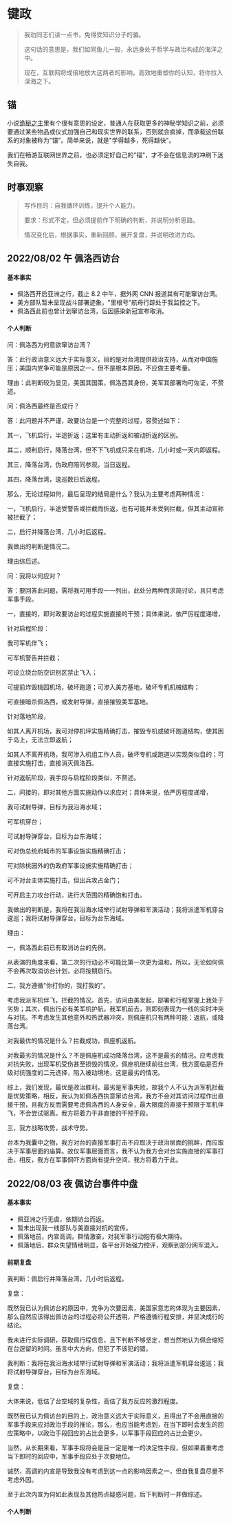 

# 键政

> 我劝同志们读一点书，免得受知识分子的骗。
>
> 这句话的意思是，我们如同鱼儿一般，永远身处于哲学与政治构成的海洋之中。
>
> 现在，互联网将成倍地放大这两者的影响，高效地重塑你的认知，将你拉入深海之下。



## 锚

小说[诡秘之主](www.baidu.com)里有个很有意思的设定，普通人在获取更多的神秘学知识之前，必须要通过某些物品或仪式加强自己和现实世界的联系，否则就会疯掉，而承载这份联系的对象被称为"锚"。简单来说，就是"学得越多，死得越快"。

我们在畅游互联网世界之前，也必须定好自己的"锚"，才不会在信息流的冲刷下迷失自我。



## 时事观察

> 写作目的：自我循环训练，提升个人能力。
>
> 要求：形式不定，但必须提前作下明确的判断，并说明分析思路。
>
> 情况变化后，根据事实，重新回顾，展开复盘，并说明改进方向。



## 2022/08/02 午 佩洛西访台

#### 基本事实

* 佩洛西开启亚洲之行，截止 8.2 中午，据外网 CNN 报道其有可能窜访台湾。
* 美方部队暂未呈现战斗部署迹象，"里根号"航母行踪处于我监控之下。
* 佩洛西此前也曾计划窜访台湾，后因感染新冠宣布取消。

#### 个人判断

问：佩洛西为何意欲窜访台湾？

答：此行政治意义远大于实际意义，目的是对台湾提供政治支持，从而对中国施压；美国内党争可能是原因之一，但不是根本原因，不应做主要考量。

理由：此判断较为显见，美国其国策，佩洛西其身份，美军其部署均可佐证，不赘述。



问：佩洛西最终是否成行？

答：此问题并不严谨，政要访台是一个完整的过程，容赘述如下：

其一，飞机启行，半途折返；这里有主动折返和被动折返的区别。

其二，顺利启行，降落台湾，但不下飞机或只呆在机场，几小时或一天内即返程。

其三，降落台湾，伪政府陪同参观，当日返程。

其四，降落台湾，逡巡数日后返程。

那么，无论过程如何，最后呈现的结局是什么？我认为主要考虑两种情况：

一，飞机启行，半途受警告或拦截而折返，也有可能并未受到拦截，但其主动宣称被拦截了；

二，启行并降落台湾，几小时后返程。

我做出的判断是情况二。

理由综后述。



问：我将以何应对？

答：要回答此问题，需将我可用手段一一列出，此处分两种而求简讨论，且只考虑军事手段。

一，直接的，即对政要访台的过程实施直接的干预；具体来说，依严厉程度递增，

针对启程阶段：

我可军机伴飞；

可军机警告并拦截；

可设立绕台防空识别区禁止飞入；

可提前炸毁桃园机场，破坏跑道；可渗入美方基地，破坏专机机械结构；

可直接暗杀佩洛西，或发射导弹，直接摧毁美军基地。



针对落地阶段，

如其人离开机场，我可对停机坪实施精确打击，摧毁专机或破坏跑道结构，使其困于岛上，无法立即返航；

如其人不离开机场，我可渗入机组工作人员，破坏专机或跑道以实现类似目的；可直接实施打击，直接消灭佩洛西。



针对返航阶段，我手段与启程阶段类似，不赘述。



二，间接的，即对其他方面实施动作以求应对；具体来说，依严厉程度递增，

我可试射导弹，目标为我沿海水域；

可军机穿台；

可试射导弹穿台，目标为台东海域；

可对伪总统府城市的军事设施实施精确打击；

可对除桃园外的伪政府军事设施实施精确打击；

可不对台主体实施打击，但出兵攻占金门；

可开启主力攻台行动，进行大范围的精确饱和打击。



我做出的判断是，我将在我沿海水域举行试射导弹和军演活动；我将派遣军机穿台逡巡；我将试射导弹穿台，目标为台东海域。



理由：

一，佩洛西此前已有取消访台的先例。

从表演的角度来看，第二次的行动必不可能比第一次更为温和。所以，无论如何佩不会再次取消访台计划，必将按期启行。

二，我方遵循"你打你的，我打我的"。

考虑我派军机伴飞，拦截的情况。首先，访问由美发起，部署和行程掌握上我处于劣势；其次，佩出行必有美军机护航，我军机前去，则即刻表现为一线的实时冲突与对抗。不考虑发生其他意外和热武器冲突，则佩座机只有两种可能：返航，或降落台湾。

对我最优的情况是什么？拦截成功，佩座机返航。

对我最劣的情况是什么？不是佩座机成功降落台湾，这不是最劣的情况。应考虑我对抗失败，出现军机受伤甚至损毁的情况，佩座机继续前往台湾，我方面临是否升级对抗强度的二元选择，陷入被动境地，这是最劣的情况。

综上，我们发现，最优是政治胜利，最劣是军事失败，故我个人不认为派军机拦截是优势策略，相反，我认为如佩洛西执意窜访台湾，我方不会对其访问过程作出直接干预，且我方反而需要考虑佩洛西的人身安全，最大限度的直接干预限于军机伴飞，不会尝试驱离。我方将着力于非直接的干预手段。

三，我方战略攻势，战术守势。

台本为我囊中之物，我方对台的直接军事打击不应取决于政治层面的挑衅，而应取决于军事层面的庙算。故仅军事层面而言，我不认为我方会对台实施直接的军事打击，相反，我方在军事恫吓方面尚有提升空间，我方将着力于此。



## 2022/08/03 夜 佩访台事件中盘

#### 基本事实

* 佩亚洲之行无虞，依期访台而返。
* 暂未出现我一线部队与美直接对抗的宣传。
* 佩落地前，内宣高调，群情激奋，对我军事行动抱有极大期待。
* 佩落地后，群众失望情绪明显，各平台开始强力控评，观察到部分网军混入。

#### 前期复盘

我判断：佩启行并降落台湾，几小时后返程。

复盘：

既然我已认为佩访台的原因中，党争为次要因素，美国家意志的体现为主要因素，那么自然应该得出佩访台的过程必将公开透明，严格遵循行程安排，并坚决成行的结论。

我未进行实际调研，获取佩行程信息，且下判断不够坚定，想当然地认为佩会缩短在台逗留的时间。虽言中大方向，但犯了不该犯的错。



我判断：我将在我沿海水域举行试射导弹和军演活动；我将派遣军机穿台逡巡；我将试射导弹穿台，目标为台东海域。

复盘：

大体来说，低估了台空域的复杂性，高估了我方反应的激烈程度。

既然我已认为佩访台的目的上，政治意义远大于实际意义，且得出了不会用直接的军事手段来应对政治手段的推论，那么，也应当能考虑到，在当下即时会发生的回应策略中，以政治手段回应的占比会更多，以军事手段回应的占比会更少。

当然，从长期来看，军事手段将会是且一定是唯一的决定性手段，但如果着重考虑当下即时的回应中，军事手段应处于次要地位。

诚然，高调的内宣是导致我没有考虑到这一点的影响因素之一，但自我复盘尽量不考虑外因。

至于此次内宣为何如此表现及其他热点疑惑问题，后下判断时一并做综述。

#### 个人判断

